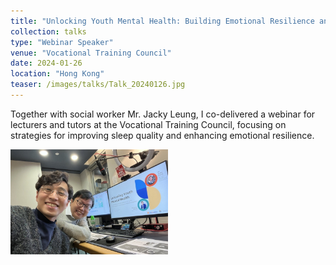 ```yaml
---
title: "Unlocking Youth Mental Health: Building Emotional Resilience and Strengthening Communication Skills for Teachers"
collection: talks
type: "Webinar Speaker"
venue: "Vocational Training Council"
date: 2024-01-26
location: "Hong Kong"
teaser: /images/talks/Talk_20240126.jpg
---
```

Together with social worker Mr. Jacky Leung, I co-delivered a webinar for lecturers and tutors at the Vocational Training Council, focusing on strategies for improving sleep quality and enhancing emotional resilience.

<img src="/images/talks/Talk_20240126.jpg" alt="Jacky and I preparing for the talk to start" style="max-width: 50%; height: auto" />